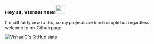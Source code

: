 ### Hey all, Vishaal here!<img src="https://raw.githubusercontent.com/MartinHeinz/MartinHeinz/master/wave.gif" width="30px">

I'm still fairly new to this, so my projects are kinda simple but regardless welcome to my Github page.

[![VishaalC's GitHub stats](https://github-readme-stats.vercel.app/api?username=VishaalC)](https://github.com/VishaalC/github-readme-stats)

